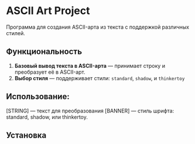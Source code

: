 # ASCII Art Project

Программа для создания ASCII-арта из текста с поддержкой различных стилей. 

## Функциональность

1. **Базовый вывод текста в ASCII-арта** — принимает строку и преобразует её в ASCII-арт.
2. **Выбор стиля** — поддерживает стили: `standard`, `shadow`, и `thinkertoy`


## Использование:
[STRING] — текст для преобразования
[BANNER] — стиль шрифта: standard, shadow, или thinkertoy.

## Установка